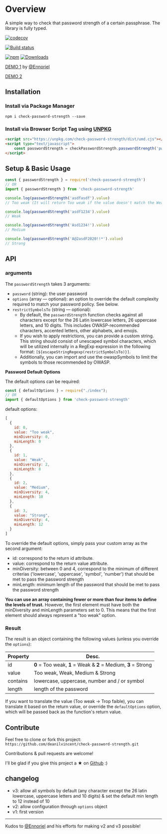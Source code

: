
# Overview

A simple way to check that password strength of a certain passphrase. The library is fully typed.

[![codecov](https://codecov.io/gh/deanilvincent/check-password-strength/branch/master/graph/badge.svg)](https://codecov.io/gh/deanilvincent/check-password-strength)

[![Build status](https://dev.azure.com/dv-github-repos/check-password-strength/_apis/build/status/check-password-strength-CI)](https://dev.azure.com/dv-github-repos/check-password-strength/_build/latest?definitionId=12) 

[![npm](https://img.shields.io/npm/dm/check-password-strength.svg)](https://img.shields.io/npm/dm/check-password-strength.svg) [![Downloads](https://img.shields.io/npm/dt/check-password-strength.svg)](https://img.shields.io/npm/dt/check-password-strength.svg)

[DEMO 1](https://svelte.dev/repl/b5bf5871c99742e584da244b4bfeac92?version=3.44.3) by [@Ennoriel](https://github.com/Ennoriel)

[DEMO 2](https://check-password-strength.netlify.app/)

## Installation

### Install via Package Manager

`npm i check-password-strength --save`

### Install via Browser Script Tag using [UNPKG](https://unpkg.com/)

```html
<script src="https://unpkg.com/check-password-strength/dist/umd.cjs"></script>
<script type="text/javascript">
    const passwordStrength = checkPasswordStrength.passwordStrength('pwd123').value; // 'Weak'
</script>
```

## Setup & Basic Usage

```javascript
const { passwordStrength } = require('check-password-strength')
// OR
import { passwordStrength } from 'check-password-strength'

console.log(passwordStrength('asdfasdf').value)
// Too weak (It will return Too weak if the value doesn't match the Weak conditions)

console.log(passwordStrength('asdf1234').value)
// Weak

console.log(passwordStrength('Asd1234!').value)
// Medium

console.log(passwordStrength('A@2asdF2020!!*').value)
// Strong
```

## API

### arguments

The `passwordStrength` takes 3 arguments:

- `password` (string): the user password
- `options` (array — optional): an option to override the default complexity required to match your password policy. See below.
- `restrictSymbolsTo` (string — optional): 
  - By default, the `passwordStrength` function checks against all characters except for the 26 Latin lowercase letters, 26 uppercase letters, and 10 digits. This includes OWASP-recommended characters, accented letters, other alphabets, and emojis.
  - If you wish to apply restrictions, you can provide a custom string. This string should consist of unescaped symbol characters, which will be utilized internally in a RegExp expression in the following format: `[${escapeStringRegexp(restrictSymbolsTo)}]`.
  - Additionally, you can import and use the owaspSymbols to limit the symbols to those recommended by OWASP.

**Password Default Options**

The default options can be required:

```javascript
const { defaultOptions } = require("./index");
// OR
import { defaultOptions } from 'check-password-strength'
```

default options:
```javascript
[
  {
    id: 0,
    value: "Too weak",
    minDiversity: 0,
    minLength: 0
  },
  {
    id: 1,
    value: "Weak",
    minDiversity: 2,
    minLength: 8
  },
  {
    id: 2,
    value: "Medium",
    minDiversity: 4,
    minLength: 10
  },
  {
    id: 3,
    value: "Strong",
    minDiversity: 4,
    minLength: 12
  }
]
```

To override the default options, simply pass your custom array as the second argument:

  - id: correspond to the return id attribute.
  - value: correspond to the return value attribute.
  - minDiversity: between 0 and 4, correspond to the minimum of different criterias ('lowercase', 'uppercase', 'symbol', 'number') that should be met to pass the password strength
  - minLength: minimum length of the password that should be met to pass the password strength

**You can use an array containing fewer or more than four items to define the levels of trust.** However, the first element must have both the minDiversity and minLength parameters set to 0. This means that the first element should always represent a "too weak" option.

### Result

The result is an object containing the following values (unless you override the `options`):

| Property | Desc.                                                           |
| -------- | --------------------------------------------------------------- |
| id       | **0** = Too weak, **1** = Weak & **2** = Medium, **3** = Strong |
| value    | Too weak, Weak, Medium & Strong                                 |
| contains | lowercase, uppercase, number and / or symbol                    |
| length   | length of the password                                          |

If you want to translate the value (Too weak → Trop faible), you can translate it based on the return value, or override the `defaultOptions` option, which will be passed back as the function's return value.

## Contribute

Feel free to clone or fork this project:  `https://github.com/deanilvincent/check-password-strength.git`

Contributions & pull requests are welcome!

I'll be glad if you give this project a ★ on [Github](https://github.com/deanilvincent/check-password-strength) :)

## changelog

- v3: allow all symbols by default (any character except the 26 latin lowercase, uppercase letters and 10 digits) & set the default min length to 12 instead of 10
- v2: allow configuration through `options` object
- v1: first version

***

Kudos to [@Ennoriel](https://github.com/Ennoriel) and his efforts for making v2 and v3 possible!

